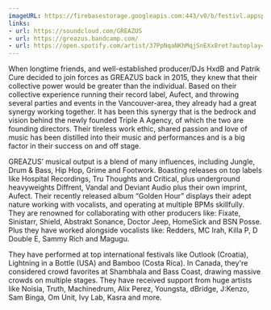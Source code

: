```yaml
---
imageURL: https://firebasestorage.googleapis.com:443/v0/b/festivl.appspot.com/o/userContent%2F5406B14D-673B-4458-8079-D03347C536D6.png?alt=media&token=a7d9e9d2-120d-4d1c-831d-f30807899a99
links:
- url: https://soundcloud.com/GREAZUS
- url: https://greazus.bandcamp.com/
- url: https://open.spotify.com/artist/37PpNqaNKhMqjSnEXx8ret?autoplay=true
---
```

When longtime friends, and well-established producer/DJs HxdB and Patrik Cure decided to join forces as
GREAZUS back in 2015, they knew that their collective power would be greater than the individual. Based on
their collective experience running their record label, Aufect, and throwing several parties and events in the
Vancouver-area, they already had a great synergy working together. It has been this synergy that is the
bedrock and vision behind the newly founded Triple A Agency, of which the two are founding directors. Their
tireless work ethic, shared passion and love of music has been distilled into their music and performances and
is a big factor in their success on and off stage.

GREAZUS’ musical output is a blend of many influences, including Jungle, Drum & Bass, Hip Hop, Grime and
Footwork. Boasting releases on top labels like Hospital Recordings, Tru Thoughts and Critical, plus
underground heavyweights Diffrent, Vandal and Deviant Audio plus their own imprint, Aufect. Their recently
released album “Golden Hour” displays their adept nature working with vocalists, and operating at multiple
BPMs skillfully. They are renowned for collaborating with other producers like: Fixate, Sinistarr, Shield, Abstrakt
Sonance, Doctor Jeep, HomeSick and BSN Posse. Plus they have worked alongside vocalists like: Redders,
MC Irah, Killa P, D Double E, Sammy Rich and Magugu.

They have performed at top international festivals like Outlook (Croatia), Lightning in a Bottle (USA) and
Bamboo (Costa Rica). In Canada, they're considered crowd favorites at Shambhala and Bass Coast, drawing
massive crowds on multiple stages. They have received support from huge artists like Noisia, Truth,
Machinedrum, Alix Perez, Youngsta, dBridge, J:Kenzo, Sam Binga, Om Unit, Ivy Lab, Kasra and more.